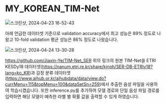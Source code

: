 # MY_KOREAN_TIM-Net

![스크린샷, 2024-04-23 16-52-43](https://github.com/horuragi1/MY_KOREAN_TIM-Net/assets/102857746/a10e08d9-ad0e-41d4-8e21-996765ed0666)

아래 언급한 데이터셋 기준으로 validation accuracy에서 최고 성능은 89% 정도로 나왔고 10-fold validation 평균 성능은 86% 정도로 나왔습니다.

![스크린샷, 2024-04-24 13-30-28](https://github.com/horuragi1/MY_KOREAN_TIM-Net/assets/102857746/21157981-100d-4ff0-99a7-6655897bfbe4)


https://github.com/Jiaxin-Ye/TIM-Net_SER
위의 링크의 원본 TIM-Net을 ETRI KESDy18 데이터셋(https://nanum.etri.re.kr/share/kjnoh/SER-DB-ETRIv18?lang=ko_KR)과 감정 분류 데이터셋(https://www.aihub.or.kr/aihubdata/data/view.do?currMenu=115&topMenu=100&dataSetSn=259)에서 추출한 음성 파일을 사용하여 학습시켰습니다.
또한 inference.py를 추가하여 모델 경로와 단일 음성 파일 경로를 입력하면 해당 모델이 예측한 라벨 별 확률 값을 출력할 수 있게 하였습니다.
